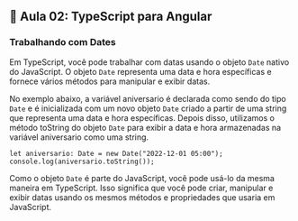 ## 📝 Aula 02: TypeScript para Angular
### Trabalhando com Dates
Em TypeScript, você pode trabalhar com datas usando o objeto ``Date`` nativo do JavaScript. O objeto ``Date`` representa uma data e hora específicas e fornece vários métodos para manipular e exibir datas.

No exemplo abaixo, a variável aniversario é declarada como sendo do tipo ``Date`` e é inicializada com um novo objeto ``Date`` criado a partir de uma string que representa uma data e hora específicas. Depois disso, utilizamos o método toString do objeto ``Date`` para exibir a data e hora armazenadas na variável aniversario como uma string.

```
let aniversario: Date = new Date("2022-12-01 05:00");
console.log(aniversario.toString());
```

Como o objeto ``Date`` é parte do JavaScript, você pode usá-lo da mesma maneira em TypeScript. Isso significa que você pode criar, manipular e exibir datas usando os mesmos métodos e propriedades que usaria em JavaScript.
